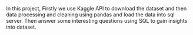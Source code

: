 In this project, Firstly we use Kaggle API to download the dataset and 
then  data processing and cleaning using pandas and load the data into sql server. 
Then  answer some interesting questions using SQL to gain insights into dataset.
